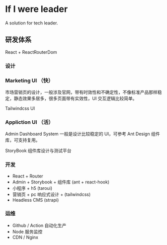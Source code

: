 # If I were leader

A solution for tech leader.

## 研发体系

React + ReactRouterDom

### 设计

### Marketing UI （快）

市场营销页的设计，一般涉及官网，带有时效性和不确定性，不像标准产品那样稳定，静态效果多居多，很多页面带有实效性，UI 交互逻辑比较简单。

Tailwindcss UI 

### Appliction UI （活）

Admin Dashboard System 一般是设计比较稳定的 UI，可参考 Ant Design 组件库，可支持复用。

StoryBook 组件库设计与测试平台

### 开发

- React + Router
- Admin + Storybook + 组件库 (ant + react-hook)
- 小程序 + h5 (taroui)
- 营销页 + pc 响应式设计 + (tailwindcss)
- Headless CMS (strapi)

### 运维

- Github / Action 自动化生产
- Node 服务监控
- CDN / Nginx
